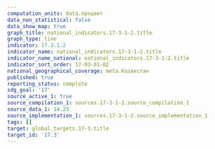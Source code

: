 ```yaml
---
computation_units: data.процент
data_non_statistical: false
data_show_map: true
graph_title: national_indicators.17-3-1-2.title
graph_type: line
indicator: 17.3.1.2
indicator_name: national_indicators.17-3-1-2.title
indicator_name_national: national_indicators.17-3-1-2.title
indicator_sort_order: 17-03-01-02
national_geographical_coverage: meta.Казахстан
published: true
reporting_status: complete
sdg_goal: '17'
source_active_1: true
source_compilation_1: sources.17-3-1-2.source_compilation_1
source_data_1: 14.23
source_implementation_1: sources.17-3-1-2.source_implementation_1
tags: []
target: global_targets.17-3.title
target_id: '17.3'
---
```


